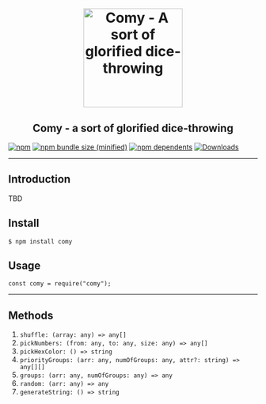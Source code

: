 <h1 align="center">
	 <a href="https://github.com/otomer/comy"><img src="https://i.ibb.co/0VfJnzX/comy.png" alt="Comy - A sort of glorified dice-throwing" width=200"></a>
</h1>
<h2 align="center">
Comy - a sort of glorified dice-throwing
</h2>

[![npm](https://img.shields.io/npm/v/comy.svg)](https://www.npmjs.com/package/comy) [![npm bundle size (minified)](https://img.shields.io/bundlephobia/min/comy.svg)](https://www.npmjs.com/package/comy) [![npm dependents](https://badgen.net/npm/dependents/comy)](https://www.npmjs.com/package/comy?activeTab=dependents) [![Downloads](https://badgen.net/npm/dt/comy)](https://www.npmjs.com/package/comy)

---

## Introduction

TBD

## Install

```
$ npm install comy
```

## Usage

```
const comy = require("comy");
```

---

## Methods

1. `shuffle: (array: any) => any[]`
2. `pickNumbers: (from: any, to: any, size: any) => any[]`
3. `pickHexColor: () => string`
4. `priorityGroups: (arr: any, numOfGroups: any, attr?: string) => any[][]`
5. `groups: (arr: any, numOfGroups: any) => any`
6. `random: (arr: any) => any`
7. `generateString: () => string`
